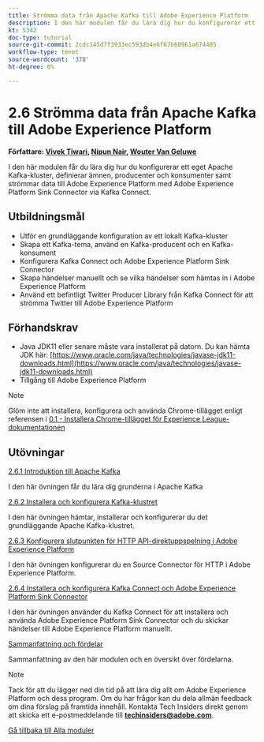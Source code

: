 ```yaml
---
title: Strömma data från Apache Kafka till Adobe Experience Platform
description: I den här modulen får du lära dig hur du konfigurerar ett eget Apache Kafka-kluster, definierar ämnen, producenter och konsumenter samt strömmar data till Adobe Experience Platform med Adobe Experience Platform Sink Connector for Kafka Connect.
kt: 5342
doc-type: tutorial
source-git-commit: 2cdc145d7f3933ec593db4e6f67b60961a674405
workflow-type: tm+mt
source-wordcount: '378'
ht-degree: 0%

---
```


# 2.6 Strömma data från Apache Kafka till Adobe Experience Platform

**Författare: [Vivek Tiwari](https://www.linkedin.com/in/vivek-tiwari-25092656/), [Nipun Nair](https://www.linkedin.com/in/nipunnair/), [Wouter Van Geluwe](https://www.linkedin.com/in/woutervangeluwe/)**

I den här modulen får du lära dig hur du konfigurerar ett eget Apache Kafka-kluster, definierar ämnen, producenter och konsumenter samt strömmar data till Adobe Experience Platform med Adobe Experience Platform Sink Connector via Kafka Connect.

## Utbildningsmål

- Utför en grundläggande konfiguration av ett lokalt Kafka-kluster
- Skapa ett Kafka-tema, använd en Kafka-producent och en Kafka-konsument
- Konfigurera Kafka Connect och Adobe Experience Platform Sink Connector
- Skapa händelser manuellt och se vilka händelser som hämtas in i Adobe Experience Platform
- Använd ett befintligt Twitter Producer Library från Kafka Connect för att strömma Twitter till Adobe Experience Platform

## Förhandskrav

- Java JDK11 eller senare måste vara installerat på datorn. Du kan hämta JDK här: [https://www.oracle.com/java/technologies/javase-jdk11-downloads.html](https://www.oracle.com/java/technologies/javase-jdk11-downloads.html)
- Tillgång till Adobe Experience Platform

>[!NOTE]
>
>Glöm inte att installera, konfigurera och använda Chrome-tillägget enligt referensen i [0.1 - Installera Chrome-tillägget för Experience League-dokumentationen](../../gettingstarted/gettingstarted/ex1.md)

## Utövningar

[2.6.1 Introduktion till Apache Kafka](./ex1.md)

I den här övningen får du lära dig grunderna i Apache Kafka

[2.6.2 Installera och konfigurera Kafka-klustret](./ex2.md)

I den här övningen hämtar, installerar och konfigurerar du det grundläggande Apache Kafka-klustret.

[2.6.3 Konfigurera slutpunkten för HTTP API-direktuppspelning i Adobe Experience Platform](./ex3.md)

I den här övningen konfigurerar du en Source Connector för HTTP i Adobe Experience Platform.

[2.6.4 Installera och konfigurera Kafka Connect och Adobe Experience Platform Sink Connector](./ex4.md)

I den här övningen använder du Kafka Connect för att installera och använda Adobe Experience Platform Sink Connector och du skickar händelser till Adobe Experience Platform manuellt.

[Sammanfattning och fördelar](./summary.md)

Sammanfattning av den här modulen och en översikt över fördelarna.

>[!NOTE]
>
>Tack för att du lägger ned din tid på att lära dig allt om Adobe Experience Platform och dess program. Om du har frågor kan du dela allmän feedback om dina förslag på framtida innehåll. Kontakta Tech Insiders direkt genom att skicka ett e-postmeddelande till **techinsiders@adobe.com**.

[Gå tillbaka till Alla moduler](../../../overview.md)
